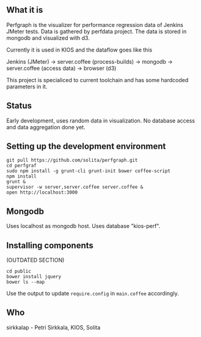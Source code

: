 ## What it is

Perfgraph is the visualizer for performance regression data of Jenkins JMeter tests.
Data is gathered by perfdata project. The data is stored in mongodb and visualized with d3.

Currently it is used in KIOS and the dataflow goes like this

Jenkins (JMeter) -> server.coffee (process-builds) -> mongodb -> server.coffee (access data) -> browser (d3)

This project is specialiced to current toolchain and has some hardcoded
parameters in it.

## Status

Early development, uses random data in visualization. No database access and data 
aggregation done yet.

## Setting up the development environment

```
git pull https://github.com/solita/perfgraph.git
cd perfgraf
sudo npm install -g grunt-cli grunt-init bower coffee-script
npm install
grunt &
supervisor -w server,server.coffee server.coffee &
open http://localhost:3000
```

## Mongodb

Uses localhost as mongodb host. Uses database "kios-perf".

## Installing components
(OUTDATED SECTION)
```
cd public
bower install jquery
bower ls --map
```
Use the output to update `require.config` in `main.coffee` accordingly.

## Who

sirkkalap - Petri Sirkkala, KIOS, Solita

